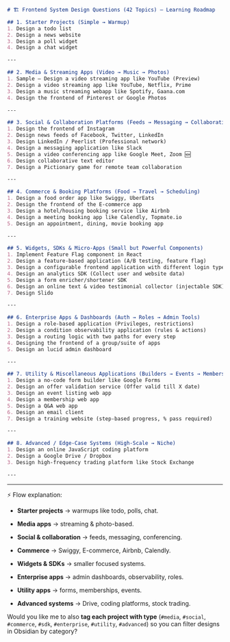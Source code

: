 
```markdown
# 🏗️ Frontend System Design Questions (42 Topics) – Learning Roadmap

## 1. Starter Projects (Simple → Warmup)
1. Design a todo list  
2. Design a news website  
3. Design a poll widget  
4. Design a chat widget  

---

## 2. Media & Streaming Apps (Video → Music → Photos)
1. Sample – Design a video streaming app like YouTube (Preview)  
2. Design a video streaming app like YouTube, Netflix, Prime  
3. Design a music streaming webapp like Spotify, Gaana.com  
4. Design the frontend of Pinterest or Google Photos  

---

## 3. Social & Collaboration Platforms (Feeds → Messaging → Collaboration)
1. Design the frontend of Instagram  
2. Design news feeds of Facebook, Twitter, LinkedIn  
3. Design LinkedIn / Peerlist (Professional network)  
4. Design a messaging application like Slack  
5. Design a video conferencing app like Google Meet, Zoom 🆕  
6. Design collaborative text editor  
7. Design a Pictionary game for remote team collaboration  

---

## 4. Commerce & Booking Platforms (Food → Travel → Scheduling)
1. Design a food order app like Swiggy, UberEats  
2. Design the frontend of the E-commerce app  
3. Design a hotel/housing booking service like Airbnb  
4. Design a meeting booking app like Calendly, Topmate.io  
5. Design an appointment, dining, movie booking app  

---

## 5. Widgets, SDKs & Micro-Apps (Small but Powerful Components)
1. Implement Feature Flag component in React  
2. Design a feature-based application (A/B testing, feature flag)  
3. Design a configurable frontend application with different login types  
4. Design an analytics SDK (Collect user and website data)  
5. Design a form enricher/shortener SDK  
6. Design an online text & video testimonial collector (injectable SDK)  
7. Design Slido  

---

## 6. Enterprise Apps & Dashboards (Auth → Roles → Admin Tools)
1. Design a role-based application (Privileges, restrictions)  
2. Design a condition observability application (rules & actions)  
3. Design a routing logic with two paths for every step  
4. Designing the frontend of a group/suite of apps  
5. Design an lucid admin dashboard  

---

## 7. Utility & Miscellaneous Applications (Builders → Events → Memberships)
1. Design a no-code form builder like Google Forms  
2. Design an offer validation service (Offer valid till X date)  
3. Design an event listing web app  
4. Design a membership web app  
5. Design a Q&A web app  
6. Design an email client  
7. Design a training website (step-based progress, % pass required)  

---

## 8. Advanced / Edge-Case Systems (High-Scale → Niche)
1. Design an online JavaScript coding platform  
2. Design a Google Drive / Dropbox  
3. Design high-frequency trading platform like Stock Exchange  

---
```

---

⚡ Flow explanation:

- **Starter projects** → warmups like todo, polls, chat.
    
- **Media apps** → streaming & photo-based.
    
- **Social & collaboration** → feeds, messaging, conferencing.
    
- **Commerce** → Swiggy, E-commerce, Airbnb, Calendly.
    
- **Widgets & SDKs** → smaller focused systems.
    
- **Enterprise apps** → admin dashboards, observability, roles.
    
- **Utility apps** → forms, memberships, events.
    
- **Advanced systems** → Drive, coding platforms, stock trading.
    

Would you like me to also **tag each project with type** (`#media`, `#social`, `#commerce`, `#sdk`, `#enterprise`, `#utility`, `#advanced`) so you can filter designs in Obsidian by category?